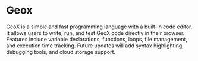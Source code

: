 # Geox
GeoX is a simple and fast programming language with a built-in code editor. It allows users to write, run, and test GeoX code directly in their browser. Features include variable declarations, functions, loops, file management, and execution time tracking. Future updates will add syntax highlighting, debugging tools, and cloud storage support.  
